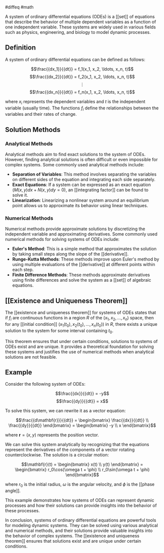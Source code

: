 #diffeq #math 

A system of ordinary differential equations (ODEs) is a [[set]] of equations that describe the behavior of multiple dependent variables as a function of one independent variable. These systems are widely used in various fields such as physics, engineering, and biology to model dynamic processes.

## Definition

A system of ordinary differential equations can be defined as follows:

$$\frac{{dx_1}}{{dt}} = f_1(x_1, x_2, \ldots, x_n, t)$$
$$\frac{{dx_2}}{{dt}} = f_2(x_1, x_2, \ldots, x_n, t)$$
$$\vdots$$
$$\frac{{dx_n}}{{dt}} = f_n(x_1, x_2, \ldots, x_n, t)$$

where $x_i$ represents the dependent variables and $t$ is the independent variable (usually time). The functions $f_i$ define the relationships between the variables and their rates of change.

## Solution Methods

### Analytical Methods

Analytical methods aim to find exact solutions to the system of ODEs. However, finding analytical solutions is often difficult or even impossible for complex systems. Some commonly used analytical methods include:

- **Separation of Variables**: This method involves separating the variables on different sides of the equation and integrating each side separately.
- **Exact Equations**: If a system can be expressed as an exact equation ($M(x,y)dx + N(x,y)dy = 0$), an [[integrating factor]] can be found to solve it.
- **Linearization**: Linearizing a nonlinear system around an equilibrium point allows us to approximate its behavior using linear techniques.

### Numerical Methods

Numerical methods provide approximate solutions by discretizing the independent variable and approximating derivatives. Some commonly used numerical methods for solving systems of ODEs include:

- **Euler's Method**: This is a simple method that approximates the solution by taking small steps along the slope of the [[derivative]].
- **Runge-Kutta Methods**: These methods improve upon Euler's method by using multiple evaluations of the [[derivative]] at different points within each step.
- **Finite Difference Methods**: These methods approximate derivatives using finite differences and solve the system as a [[set]] of algebraic equations.

## [[Existence and Uniqueness Theorem]]

The [[existence and uniqueness theorem]] for systems of ODEs states that if $f_i$ are continuous functions in a region $R$ of the $(x_1, x_2, \ldots, x_n)$ space, then for any [[initial condition]] $(x_1(t_0), x_2(t_0), \ldots, x_n(t_0))$ in $R$, there exists a unique solution to the system for some interval containing $t_0$.

This theorem ensures that under certain conditions, solutions to systems of ODEs exist and are unique. It provides a theoretical foundation for solving these systems and justifies the use of numerical methods when analytical solutions are not feasible.

## Example

Consider the following system of ODEs:

$$\frac{{dx}}{{dt}} = -y$$
$$\frac{{dy}}{{dt}} = x$$

To solve this system, we can rewrite it as a vector equation:

$$\frac{{d\mathbf{r}}}{{dt}} = \begin{bmatrix} \frac{{dx}}{{dt}} \\ \frac{{dy}}{{dt}} \end{bmatrix} = \begin{bmatrix} -y \\ x \end{bmatrix}$$

where $\mathbf{r} = (x, y)$ represents the position vector.

We can solve this system analytically by recognizing that the equations represent the derivatives of the components of a vector rotating counterclockwise. The solution is a circular motion:

$$\mathbf{r}(t) = \begin{bmatrix} x(t) \\ y(t) \end{bmatrix} = \begin{bmatrix} r_0\cos(\omega t + \phi) \\ r_0\sin(\omega t + \phi) \end{bmatrix}$$

where $r_0$ is the initial radius, $\omega$ is the angular velocity, and $\phi$ is the [[phase angle]].

This example demonstrates how systems of ODEs can represent dynamic processes and how their solutions can provide insights into the behavior of these processes.

In conclusion, systems of ordinary differential equations are powerful tools for modeling dynamic systems. They can be solved using various analytical and numerical methods, and their solutions provide valuable insights into the behavior of complex systems. The [[existence and uniqueness theorem]] ensures that solutions exist and are unique under certain conditions.

